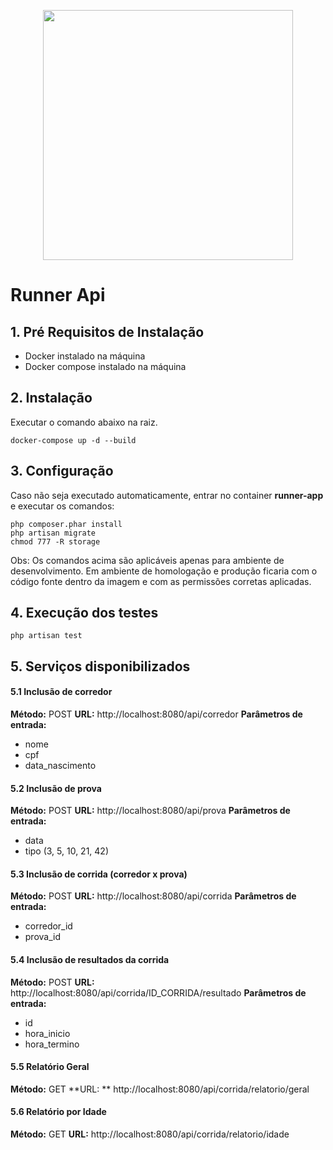 <p align="center"><a href="https://laravel.com" target="_blank"><img src="https://www.flaticon.com/svg/static/icons/svg/606/606712.svg" width="400"></a></p>
<h1>Runner Api</h1>

## 1. Pré Requisitos de Instalação

- Docker instalado na máquina
- Docker compose instalado na máquina

## 2. Instalação

Executar o comando abaixo na raiz. 

    docker-compose up -d --build 

## 3. Configuração

Caso não seja executado automaticamente, entrar no container **runner-app** e executar os comandos:

    php composer.phar install
    php artisan migrate
    chmod 777 -R storage
    
Obs: Os comandos acima são aplicáveis apenas para ambiente de desenvolvimento. Em ambiente de homologação e produção ficaria com o código fonte dentro da imagem e com as permissões corretas aplicadas. 


## 4. Execução dos testes

    php artisan test

## 5. Serviços disponibilizados

#### 5.1 Inclusão de corredor

**Método:** POST 
**URL:** http://localhost:8080/api/corredor
**Parâmetros de entrada:** 

- nome
- cpf
- data_nascimento

#### 5.2 Inclusão de prova

**Método:** POST 
**URL:** http://localhost:8080/api/prova
**Parâmetros de entrada:** 

- data
- tipo (3, 5, 10, 21, 42)

#### 5.3 Inclusão de corrida (corredor x prova)

**Método:** POST 
**URL:** http://localhost:8080/api/corrida
**Parâmetros de entrada:** 

- corredor_id
- prova_id

#### 5.4 Inclusão de resultados da corrida

**Método:** POST 
**URL:** http://localhost:8080/api/corrida/ID_CORRIDA/resultado
**Parâmetros de entrada:** 

- id
- hora_inicio
- hora_termino

#### 5.5 Relatório Geral

**Método:** GET 
**URL: ** http://localhost:8080/api/corrida/relatorio/geral

#### 5.6 Relatório por Idade

**Método:** GET 
**URL:** http://localhost:8080/api/corrida/relatorio/idade


